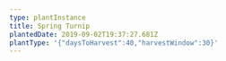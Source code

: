 ```yaml
---
type: plantInstance
title: Spring Turnip
plantedDate: 2019-09-02T19:37:27.681Z
plantType: '{"daysToHarvest":40,"harvestWindow":30}'
---
```



